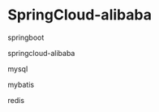 <h1>SpringCloud-alibaba </h1>

<div class="Tstack">
    <p>springboot</p>
    <p>springcloud-alibaba</p>
    <p>mysql</p>
    <p>mybatis</p>
    <p>redis</p>


</div>
